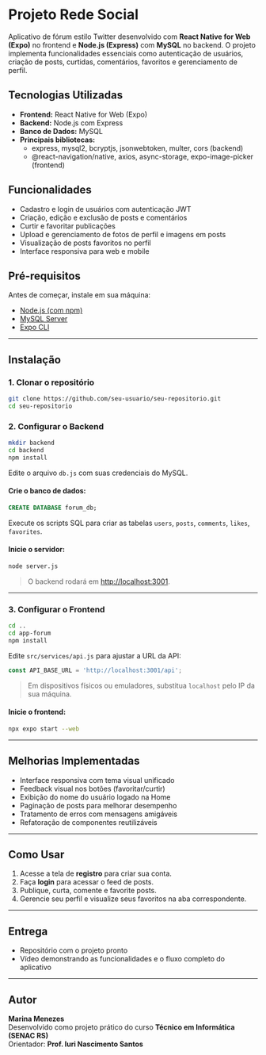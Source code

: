 # Projeto Rede Social

Aplicativo de fórum estilo Twitter desenvolvido com **React Native for Web (Expo)** no frontend e **Node.js (Express)** com **MySQL** no backend. O projeto implementa funcionalidades essenciais como autenticação de usuários, criação de posts, curtidas, comentários, favoritos e gerenciamento de perfil.

## Tecnologias Utilizadas
- **Frontend:** React Native for Web (Expo)  
- **Backend:** Node.js com Express  
- **Banco de Dados:** MySQL  
- **Principais bibliotecas:**  
  - express, mysql2, bcryptjs, jsonwebtoken, multer, cors (backend)  
  - @react-navigation/native, axios, async-storage, expo-image-picker (frontend)  

## Funcionalidades
- Cadastro e login de usuários com autenticação JWT  
- Criação, edição e exclusão de posts e comentários  
- Curtir e favoritar publicações  
- Upload e gerenciamento de fotos de perfil e imagens em posts  
- Visualização de posts favoritos no perfil  
- Interface responsiva para web e mobile  

## Pré-requisitos
Antes de começar, instale em sua máquina:
- [Node.js (com npm)](https://nodejs.org/en/download/)  
- [MySQL Server](https://dev.mysql.com/downloads/mysql/)  
- [Expo CLI](https://docs.expo.dev/get-started/installation/)  

---

## Instalação

### 1. Clonar o repositório
```bash
git clone https://github.com/seu-usuario/seu-repositorio.git
cd seu-repositorio
```

### 2. Configurar o Backend
```bash
mkdir backend
cd backend
npm install
```
Edite o arquivo `db.js` com suas credenciais do MySQL.

#### Crie o banco de dados:
```sql
CREATE DATABASE forum_db;
```
Execute os scripts SQL para criar as tabelas `users`, `posts`, `comments`, `likes`, `favorites`.

#### Inicie o servidor:
```bash
node server.js
```
> O backend rodará em [http://localhost:3001](http://localhost:3001).

---

### 3. Configurar o Frontend
```bash
cd ..
cd app-forum
npm install
```
Edite `src/services/api.js` para ajustar a URL da API:
```javascript
const API_BASE_URL = 'http://localhost:3001/api';
```
> Em dispositivos físicos ou emuladores, substitua `localhost` pelo IP da sua máquina.

#### Inicie o frontend:
```bash
npx expo start --web
```

---

## Melhorias Implementadas
- Interface responsiva com tema visual unificado  
- Feedback visual nos botões (favoritar/curtir)  
- Exibição do nome do usuário logado na Home  
- Paginação de posts para melhorar desempenho  
- Tratamento de erros com mensagens amigáveis  
- Refatoração de componentes reutilizáveis  

---

## Como Usar
1. Acesse a tela de **registro** para criar sua conta.  
2. Faça **login** para acessar o feed de posts.  
3. Publique, curta, comente e favorite posts.  
4. Gerencie seu perfil e visualize seus favoritos na aba correspondente.  

---

## Entrega
- Repositório com o projeto pronto  
- Vídeo demonstrando as funcionalidades e o fluxo completo do aplicativo  

---

## Autor
**Marina Menezes**  
Desenvolvido como projeto prático do curso **Técnico em Informática (SENAC RS)**  
Orientador: **Prof. Iuri Nascimento Santos**
